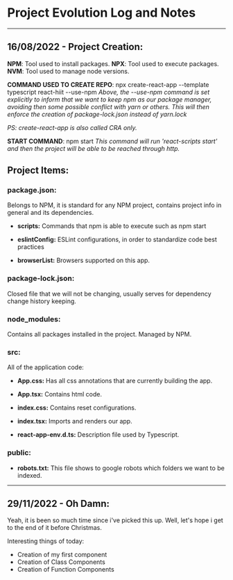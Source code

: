 # Project Evolution Log and Notes

---
## 16/08/2022 - Project Creation:

__NPM__: Tool used to install packages.
__NPX__: Tool used to execute packages.
__NVM__: Tool used to manage node versions.

__COMMAND USED TO CREATE REPO__: npx create-react-app --template typescript react-hiit --use-npm
_Above, the --use-npm command is set explicitly to inform that we want to keep npm as our package manager, avoiding then some possible conflict with yarn or others. This will then enforce the creation of package-lock.json instead of yarn.lock_

_PS: create-react-app is also called CRA only._

__START COMMAND__: npm start
_This command will run 'react-scripts start' and then the project will be able to be reached through http._

## Project Items:

### package.json: 
Belongs to NPM, it is standard for any NPM project, contains project info in general and its dependencies.

- __scripts:__ Commands that npm is able to execute such as npm start

- __eslintConfig:__ ESLint configurations, in order to standardize code best practices

- __browserList:__ Browsers supported on this app.

### package-lock.json:
Closed file that we will not be changing, usually serves for dependency change history keeping.

### node_modules:
Contains all packages installed in the project. Managed by NPM.

### src:
All of the application code:

- __App.css:__
    Has all css annotations that are currently building the app.

- __App.tsx:__
    Contains html code.

- __index.css:__
    Contains reset configurations.

- __index.tsx:__
    Imports and renders our app.

- __react-app-env.d.ts:__
    Description file used by Typescript.

### public: 

- __robots.txt:__
    This file shows to google robots which folders we want to be indexed.
---
## 29/11/2022 - Oh Damn:

Yeah, it is been so much time since i've picked this up. Well, let's hope i get to the end of it before Christmas.

Interesting things of today:
- Creation of my first component
- Creation of Class Components
- Creation of Function Components
